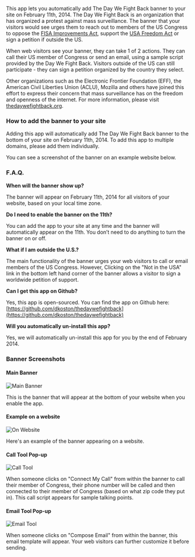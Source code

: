 This app lets you automatically add The Day We Fight Back banner to your site on February 11th, 2014. The Day We Fight Back is an organization that has organized a protest against mass surveillance. The banner that your visitors would see urges them to reach out to members of the US Congress to oppose the [FISA Improvements Act](https://www.aclu.org/blog/national-security-technology-and-liberty/sen-dianne-feinsteins-nsa-reforms-bad-privacy-bad), support the [USA Freedom Act](https://www.aclu.org/blog/national-security/usa-freedom-act-real-spying-reform) or sign a petition if outside the US.

When web visitors see your banner, they can take 1 of 2 actions. They can call their US member of Congress or send an email, using a sample script provided by the Day We Fight Back. Visitors outside of the US can still participate - they can sign a petition organized by the country they select.

Other organizations such as the Electronic Frontier Foundation (EFF), the American Civil Liberties Union (ACLU), Mozilla and others have joined this effort to express their concern that mass surveillance has on the freedom and openness of the internet. For more information, please visit [thedaywefightback.org](https://thedaywefightback.org). 


### How to add the banner to your site

Adding this app will automatically add The Day We Fight Back banner to the bottom of your site on February 11th, 2014. To add this app to multiple domains, please add them individually.

You can see a screenshot of the banner on an example website below.


### F.A.Q.

**When will the banner show up?**

The banner will appear on February 11th, 2014 for all visitors of your website, based on your local time zone.


**Do I need to enable the banner on the 11th?**

You can add the app to your site at any time and the banner will automatically appear on the 11th.  You don’t need to do anything to turn the banner on or off.


**What if I am outside the U.S.?**

The main functionality of the banner urges your web visitors to call or email members of the US Congress. However, Clicking on the "Not in the USA" link in the bottom left hand corner of the banner allows a visitor to sign a worldwide petition of support.


**Can I get this app on Github?**

Yes, this app is open-sourced.  You can find the app on Github here: [https://github.com/dkoston/thedaywefightback](https://github.com/dkoston/thedaywefightback)


**Will you automatically un-install this app?**

Yes, we will automatically un-install this app for you by the end of February 2014.


### Banner Screenshots

#### Main Banner

![Main Banner](/images/apps/the_day_we_fight_back/tdwfb-banner.png "Main Banner")

This is the banner that will appear at the bottom of your website when you enable the app.

#### Example on a website

![On Website](/images/apps/the_day_we_fight_back/on-website.png "On a website")

Here's an example of the banner appearing on a website.

#### Call Tool Pop-up

![Call Tool](/images/apps/the_day_we_fight_back/call-tool.png "Call Tool Pop-up")

When someone clicks on "Connect My Call" from within the banner to call their member of Congress, their phone number will be called and then connected to their member of Congress (based on what zip code they put in).  This call script appears for sample talking points.

#### Email Tool Pop-up

![Email Tool](/images/apps/the_day_we_fight_back/email-tool.png "Email Tool Pop-up")

When someone clicks on "Compose Email" from within the banner, this email template will appear.  Your web visitors can further customize it before sending.